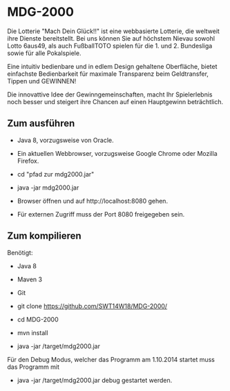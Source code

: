 MDG-2000
======
Die Lotterie "Mach Dein Glück!!" ist eine webbasierte Lotterie, die weltweit ihre Dienste bereitstellt. Bei uns können Sie
auf höchstem Nievau sowohl Lotto 6aus49, als auch FußballTOTO spielen für die 1. und 2. Bundesliga sowie für alle Pokalspiele.

Eine intuitiv bedienbare und in edlem Design gehaltene Oberfläche, bietet einfachste Bedienbarkeit für maximale Transparenz beim
Geldtransfer, Tippen und GEWINNEN!

Die innovattive Idee der Gewinngemeinschaften, macht Ihr Spielerlebnis noch besser und steigert ihre Chancen auf einen Hauptgewinn beträchtlich.

Zum ausführen
------

* Java 8, vorzugsweise von Oracle.
* Ein aktuellen Webbrowser, vorzugsweise Google Chrome oder Mozilla Firefox.

* cd "pfad zur mdg2000.jar"
* java -jar mdg2000.jar
* Browser öffnen und auf http://localhost:8080 gehen.
* Für externen Zugriff muss der Port 8080 freigegeben sein.

Zum kompilieren
------
Benötigt:
* Java 8
* Maven 3
* Git

* git clone https://github.com/SWT14W18/MDG-2000/
* cd MDG-2000
* mvn install
* java -jar /target/mdg2000.jar

Für den Debug Modus, welcher das Programm am 1.10.2014 startet muss das Programm mit
* java -jar /target/mdg2000.jar debug
gestartet werden.